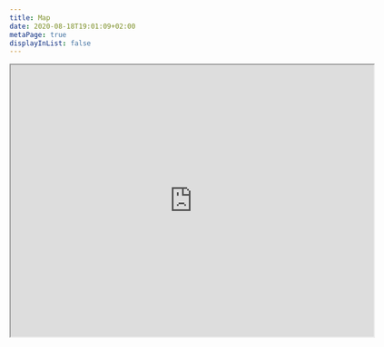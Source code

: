 ```yaml
---
title: Map
date: 2020-08-18T19:01:09+02:00
metaPage: true
displayInList: false
---
```

<iframe height="480" src="https://www.google.com/maps/d/embed?mid=1LkIJxmlXCwhyPd7IhpXck0DZMgM" width="640"></iframe>
